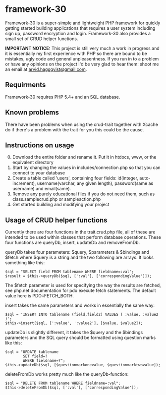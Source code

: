 framework-30
============

Framework-30 is a super-simple and lightweight PHP framework for quickly getting started building applications that requires a user system including sign up, password encryption and login. Framework-30 also provides a small set of CRUD helper functions. 

**IMPORTANT NOTICE:** This project is still very much a work in progress and it is essentially my first experience with PHP so there are bound to be mistakes, ugly code and general unpleasentness. If you run in to a problem or have any opinions on the project I'd be very glad to hear them: shoot me an email at arvid.haggqvist@gmail.com. 

## Requirments

Framework-30 requires PHP 5.4+ and an SQL database. 

## Known problems

There have been problems when using the crud-trait together with Xcache do if there's a problem with the trait for you this could be the cause. 

## Instructions on usage

0. Download the entire folder and rename it. Put it in htdocs, www, or the equivalent directory
1. Start by changing the values in includes/connection.php so that you can connect to your database
2. Create a table called 'users', containing four fields: id(integer, auto-increment), username(varchar, any given length), password(same as username) and email(same).
3. Remove any purely educational files if you do not need them, such as class.samplecrud.php or sampleaction.php
4. Get started building and modifying your project

## Usage of CRUD helper functions

Currently there are four functions in the trait.crud.php file, all of these are intended to be used within classes that perform database operations. These four functions are queryDb, insert, updateDb and removeFromDb.

queryDb takes four parameters: $query, $parameters & $bindings and $fetch where $query is a string and the two following are arrays. It looks something like this:

    $sql = "SELECT field FROM tablename WHERE fieldname=:val";
    $result = $this->queryDb($sql, [':val'], ['correspondingValue']]);
    
The $fetch parameter is used for specifying the way the results are fetched, see php.net documentation for pdo exexute fetch statements. The default value here is PDO::FETCH_BOTH.
    
insert takes the same parameters and works in essentially the same way: 

    $sql = 'INSERT INTO tablename (field,field2) VALUES ( :value, :value2 )';
    $this->insert($sql, [':value', ':value2'], [$value, $value2]);
    
updateDb is slightly different, it takes the $query and the $bindings parameters and the SQL query should be formatted using question marks like this:

    $sql = "UPDATE tablename
            SET field=?
            WHERE fieldname=?";
    $this->updateDb($sql, [$questionmarkonevalue, $questionmarktwovalue]);
    
deleteFromDb works pretty much like the queryDb-function:

    $sql = "DELETE FROM tablename WHERE fieldname=:val";
    $this->deleteFromDb($sql, [':val'], ['correspondingValue']);
    
